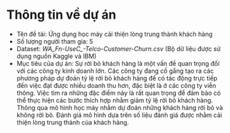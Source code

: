 # Thông tin về dự án
- Tên đề tài: Ứng dụng học máy cải thiện lòng trung thành khách hàng
- Số lượng người tham gia: 5
- Dataset: *WA_Fn-UseC_-Telco-Customer-Churn.csv* (Bộ dữ liệu được sử dụng nguồn Kaggle và IBM)
- Mục tiêu của dự án: Sự rời bỏ khách hàng là một vấn đề quan trọng đối với các công ty kinh doanh lớn. 
Các công ty đang cố gắng tạo ra các phương pháp dự đoán tỷ lệ rời bỏ khách hàng để có 
tác động trực tiếp đến việc đạt được nhiều doanh thu hơn, đặc biệt là ở các công ty viễn 
thông. Việc tìm ra những đặc điểm này là rất quan trọng để đảm bảo có thể thực hiện các 
bước thích hợp nhằm giảm tỷ lệ rời bỏ khách hàng.
Thông qua mô hình học máy nhằm dự đoán những khách hàng rời bỏ và không rời 
bỏ. Đánh giá mô hình dựa trên số liệu đánh giá được nhằm cải thiện lòng trung thành của 
khách hàng.
